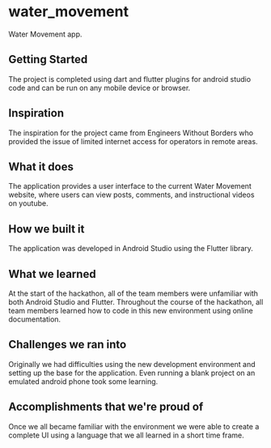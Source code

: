 # water_movement

Water Movement app.

## Getting Started

The project is completed using dart and flutter plugins for android studio code and can be run on any mobile device or browser.

## Inspiration
The inspiration for the project came from Engineers Without Borders who provided the issue of limited internet access for operators in remote areas.

## What it does
The application provides a user interface to the current Water Movement website, where users can view posts, comments, and instructional videos on youtube.

## How we built it
The application was developed in Android Studio using the Flutter library.

## What we learned
At the start of the hackathon, all of the team members were unfamiliar with both Android Studio and Flutter. Throughout the course of the hackathon, all team members learned how to code in this new environment using online documentation.

## Challenges we ran into
Originally we had difficulties using the new development environment and setting up the base for the application. Even running a blank project on an emulated android phone took some learning.

## Accomplishments that we're proud of
Once we all became familiar with the environment we were able to create a complete UI using a language that we all learned in a short time frame.